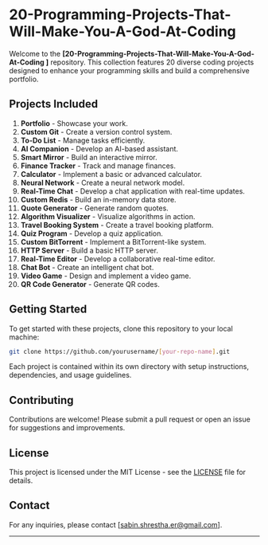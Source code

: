 # 20-Programming-Projects-That-Will-Make-You-A-God-At-Coding


Welcome to the **[20-Programming-Projects-That-Will-Make-You-A-God-At-Coding
]** repository. This collection features 20 diverse coding projects designed to enhance your programming skills and build a comprehensive portfolio.

## Projects Included

1. **Portfolio** - Showcase your work.
2. **Custom Git** - Create a version control system.
3. **To-Do List** - Manage tasks efficiently.
4. **AI Companion** - Develop an AI-based assistant.
5. **Smart Mirror** - Build an interactive mirror.
6. **Finance Tracker** - Track and manage finances.
7. **Calculator** - Implement a basic or advanced calculator.
8. **Neural Network** - Create a neural network model.
9. **Real-Time Chat** - Develop a chat application with real-time updates.
10. **Custom Redis** - Build an in-memory data store.
11. **Quote Generator** - Generate random quotes.
12. **Algorithm Visualizer** - Visualize algorithms in action.
13. **Travel Booking System** - Create a travel booking platform.
14. **Quiz Program** - Develop a quiz application.
15. **Custom BitTorrent** - Implement a BitTorrent-like system.
16. **HTTP Server** - Build a basic HTTP server.
17. **Real-Time Editor** - Develop a collaborative real-time editor.
18. **Chat Bot** - Create an intelligent chat bot.
19. **Video Game** - Design and implement a video game.
20. **QR Code Generator** - Generate QR codes.

## Getting Started

To get started with these projects, clone this repository to your local machine:

```bash
git clone https://github.com/yourusername/[your-repo-name].git
```

Each project is contained within its own directory with setup instructions, dependencies, and usage guidelines.

## Contributing

Contributions are welcome! Please submit a pull request or open an issue for suggestions and improvements.

## License

This project is licensed under the MIT License - see the [LICENSE](LICENSE) file for details.

## Contact

For any inquiries, please contact [sabin.shrestha.er@gmail.com].

---
